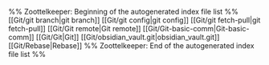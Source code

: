 %% Zoottelkeeper: Beginning of the autogenerated index file list  %%
 [[Git/git branch|git branch]]
 [[Git/git config|git config]]
 [[Git/git fetch-pull|git fetch-pull]]
 [[Git/Git remote|Git remote]]
 [[Git/Git-basic-comm|Git-basic-comm]]
 [[Git/Git|Git]]
 [[Git/obsidian_vault.git|obsidian_vault.git]]
 [[Git/Rebase|Rebase]]
%% Zoottelkeeper: End of the autogenerated index file list  %%
